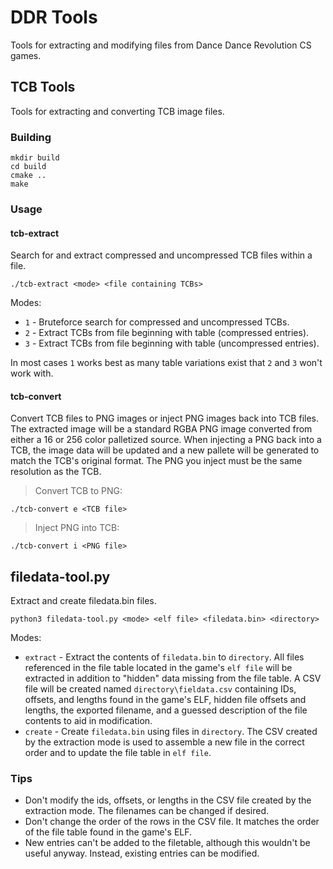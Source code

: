 # DDR Tools
Tools for extracting and modifying files from Dance Dance Revolution CS games.

## TCB Tools
Tools for extracting and converting TCB image files.

### Building
```
mkdir build
cd build
cmake ..
make
```

### Usage

#### tcb-extract
Search for and extract compressed and uncompressed TCB files within a file.

```
./tcb-extract <mode> <file containing TCBs>
```
Modes:
* `1` - Bruteforce search for compressed and uncompressed TCBs.
* `2` - Extract TCBs from file beginning with table (compressed entries).
* `3` - Extract TCBs from file beginning with table (uncompressed entries).

In most cases `1` works best as many table variations exist that `2` and `3`
won't work with.

#### tcb-convert
Convert TCB files to PNG images or inject PNG images back into TCB files. The
extracted image will be a standard RGBA PNG image converted from either a 16 or
256 color palletized source. When injecting a PNG back into a TCB, the image
data will be updated and a new pallete will be generated to match the TCB's
original format. The PNG you inject must be the same resolution as the TCB.

> Convert TCB to PNG:
```
./tcb-convert e <TCB file>
```

> Inject PNG into TCB:
```
./tcb-convert i <PNG file>
```

## filedata-tool.py
Extract and create filedata.bin files.

```
python3 filedata-tool.py <mode> <elf file> <filedata.bin> <directory>
```
Modes:
* `extract` - Extract the contents of `filedata.bin` to `directory`. All files
  referenced in the file table located in the game's `elf file` will be
  extracted in addition to "hidden" data missing from the file table. A CSV file
  will be created named `directory\fieldata.csv` containing IDs, offsets, and
  lengths found in the game's ELF, hidden file offsets and lengths, the exported
  filename, and a guessed description of the file contents to aid in
  modification.
* `create` - Create `filedata.bin` using files in `directory`. The CSV created
  by the extraction mode is used to assemble a new file in the correct order and
  to update the file table in `elf file`.

### Tips
* Don't modify the ids, offsets, or lengths in the CSV file created by the
  extraction mode. The filenames can be changed if desired.
* Don't change the order of the rows in the CSV file. It matches the order of
  the file table found in the game's ELF.
* New entries can't be added to the filetable, although this wouldn't be useful
  anyway. Instead, existing entries can be modified.
